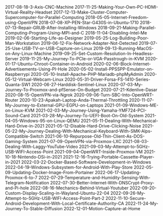 2017-08-18-3-Axis-CNC-Machine
2017-11-25-Making-Your-Own-PC-HDMI-Virtual-Reality-Headset
2017-12-13-Make-Cluster-Computer-Supercomputer-for-Parallel-Computing
2018-05-05-Internet-Freedom-using-OpenVPN
2018-07-08-XP-PEN-Star-G430S-in-Ubuntu-1710
2018-07-13-Repair-GRUB-After-Installing-Windows
2018-09-21-Making-Parallel-Computing-Program-Using-MPI-and-C
2018-11-04-Disabling-Intel-Me
2019-02-06-Starting-Life-as-Designer
2019-05-25-Log-Building-Poor-Man-Workstation
2019-06-12-Fix-Network-Adapter-Not-Detected
2019-07-25-Use-USB-TV-or-USB-Capture-on-Linux
2019-09-13-Running-MacOS-on-Any-Linux-Machine
2019-09-25-Set-Custom-Resolution-In-Headless-Server
2019-11-25-My-Journey-To-PCIe-or-VGA-Passtrough-in-KVM
2020-01-17-Ubuntu-Chroot-Container-in-Android
2020-02-06-Block-Internet-Advertisements-Using-PI-Hole
2020-05-02-Install-PPSSPP-Emulator-on-Raspberrypi
2020-05-10-Install-Apache-PHP-Mariadb-phpMyAdmin
2020-05-12-Virtual-Webcam-Linux
2020-05-31-Driver-Forsa-FS-1410-Series-Quanta-SW1
2020-06-27-Harddisk-Sentinel-Linux
2020-07-03-My-Journey-To-Proxmox-and-pfSense-On-Budget
2020-07-21-Kdenlive-Dasar
2020-08-15-OpenVPN-via-Ngrok
2020-09-06-Turn-SBC-Into-OpenWRT-Router
2020-10-23-Apakah-Laptop-Anda-Thermal-Throttling
2020-11-07-My-Journey-to-External-GPU-EGPU-on-Laptops
2021-01-09-Windows-ME-on-Linux-KVM
2021-02-03-My-Journey-Using-Yamaha-YMF724-PCI-Sound-Card
2021-03-28-My-Journey-To-UEFI-Boot-On-Old-System
2021-04-05-Windows-95-on-Linux-QEMU
2021-05-11-Dealing-With-Mechanical-Hard-Drive-in-2021
2021-05-12-Disable-Hard-Drive-Clicking-Noise
2021-05-22-My-Journey-Dealing-With-Mechanical-Keyboard-With-SMK-Alps-Compatible-Switch
2021-06-10-Repurpose-Old-Thin-Client-As-DOS-Gaming-System
2021-07-09-OpenVPN-via-Proxmox-LXC
2021-08-03-Dealing-With-Laggy-YouTube-Video
2021-09-03-My-Attempt-to-5GHz-USB-WIFI-Access-Point
2021-09-04-OpenWRT-Inside-Proxmox-VM
2021-10-18-Nintendo-DSi-in-2021
2021-12-16-Trying-Portable-Cassette-Player-in-2021
2022-03-22-Docker-Based-Software-Development-in-Windows
2022-04-19-Windows-Subsystem-for-Android-With-Play-Store
2022-05-09-Updating-Docker-Image-From-Portainer
2022-06-17-Updating-Proxmox-6-to-7
2022-07-29-Temperature-and-Humidity-Sensing-With-Telegram-Notification
2022-07-30-Better-Internet-With-DNSCrypt-Proxy-and-Pi-hole
2022-08-16-Mechanics-Behind-Virtual-Youtuber
2022-09-20-Custom-Display-Scaling-in-Wayland-Ubuntu-22-04
2022-09-26-My-Attempt-to-5GHz-USB-WIFI-Access-Point-Part-2
2022-11-10-Secure-Android-Development-With-Local-Certificate-Authority-CA
2022-11-24-My-Journey-To-Stable-Diffusion
2022-12-01-Motion-Capture-at-Home
